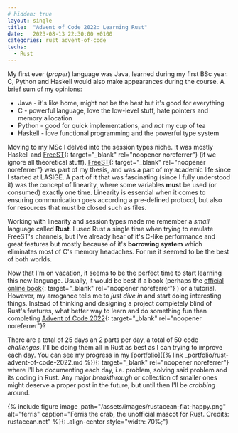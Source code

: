 ```yaml
---
# hidden: true
layout: single
title:  "Advent of Code 2022: Learning Rust"
date:   2023-08-13 22:30:00 +0100
categories: rust advent-of-code
techs: 
  - Rust
---
```


My first ever (*proper*) language was Java, learned during my first BSc year. C, Python and Haskell
  would also make appearances during the course. A brief sum of my opinions:
- Java - it's like home, might not be the best but it's good for everything
- C - powerful language, love the low-level stuff, hate pointers and memory allocation
- Python - good for quick implementations, and *not* my cup of tea
- Haskell - love functional programming and the powerful type system

Moving to my MSc I delved into the session types niche. It was mostly Haskell and 
  [FreeST][freest]{: target="_blank" rel="noopener noreferrer"} (if we ignore all theoretical
  stuff). [FreeST][freest]{: target="_blank" rel="noopener noreferrer"} was part of my thesis, and
  was a part of my academic life since I started at LASIGE. A part of it that was fascinating
  (since I fully understood it) was the concept of linearity, where some variables **must** be
  used (or consumed) exactly one time. Linearity is essential when it comes to ensuring 
  communication goes according a pre-defined protocol, but also for resources that must be closed 
  such as files.

Working with linearity and session types made me remember a *small* language called **Rust**.
  I used Rust a single time when trying to emulate FreeST's channels, but I've already hear of
  it's C-like performance and great features but mostly because of it's **borrowing system** which
  eliminates most of C's memory headaches. For me it seemed to be the best of both worlds.

Now that I'm on vacation, it seems to be the perfect time to start learning this new language.
  Usually, it would be best if a book (perhaps the 
  [official online book](rust-book){: target="_blank" rel="noopener noreferrer"} ) or a tutorial.
  However, my arrogance tells me to *just dive in* and start doing interesting things. Instead
  of thinking and designing a project completely blind of Rust's features, what better way to
  learn and do something fun than completing 
  [Advent of Code 2022](advent-of-code){: target="_blank" rel="noopener noreferrer"}?

There are a total of 25 days an 2 parts per day, a total of 50 code *challenges*. I'll be doing
  them all in Rust as best as I can trying to improve each day. You can see my progress 
  in my [portfolio]({% link _portfolio/rust-advent-of-code-2022.md %}){: target="_blank" rel="noopener noreferrer"}
  where I'll be documenting each day, i.e. problem, solving said problem and its coding in Rust.
  Any major *breakthrough* or collection of smaller ones might deserve a proper post in the future,
  but until then I'll be *crabbing* around.

{% include figure image_path="/assets/images/rustacean-flat-happy.png" alt="ferris" caption="Ferris the crab, the unofficial mascot for Rust. Credits: rustacean.net" %}{: .align-center style="width: 70%;"}

[freest]: https://freest-lang.github.io/
[rust-book]: https://doc.rust-lang.org/stable/book/title-page.html
[advent-of-code]: https://adventofcode.com/2022